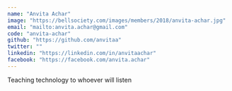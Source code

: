 ```yaml
---
name: "Anvita Achar"
image: "https://bellsociety.com/images/members/2018/anvita-achar.jpg"
email: "mailto:anvita.achar@gmail.com"
code: "anvita-achar"
github: "https://github.com/anvitaa"
twitter: ""
linkedin: "https://linkedin.com/in/anvitaachar"
facebook: "https://facebook.com/anvita.achar"
---
```

Teaching technology to whoever will listen